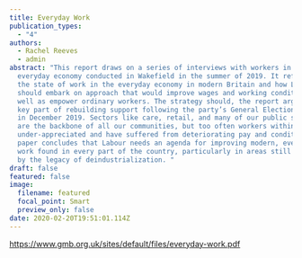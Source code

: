 ```yaml
---
title: Everyday Work
publication_types:
  - "4"
authors:
  - Rachel Reeves
  - admin
abstract: "This report draws on a series of interviews with workers in the
  everyday economy conducted in Wakefield in the summer of 2019. It reflects on
  the state of work in the everyday economy in modern Britain and how Labour
  should embark on approach that would improve wages and working conditions, as
  well as empower ordinary workers. The strategy should, the report argues, be a
  key part of rebuilding support following the party’s General Election defeat
  in December 2019. Sectors like care, retail, and many of our public services
  are the backbone of all our communities, but too often workers within them are
  under-appreciated and have suffered from deteriorating pay and conditions. The
  paper concludes that Labour needs an agenda for improving modern, everyday
  work found in every part of the country, particularly in areas still impacted
  by the legacy of deindustrialization. "
draft: false
featured: false
image:
  filename: featured
  focal_point: Smart
  preview_only: false
date: 2020-02-20T19:51:01.114Z
---
```

https://www.gmb.org.uk/sites/default/files/everyday-work.pdf
